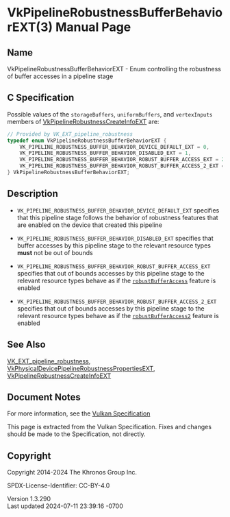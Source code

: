 # VkPipelineRobustnessBufferBehaviorEXT(3) Manual Page

## Name

VkPipelineRobustnessBufferBehaviorEXT - Enum controlling the robustness
of buffer accesses in a pipeline stage



## <a href="#_c_specification" class="anchor"></a>C Specification

Possible values of the `storageBuffers`, `uniformBuffers`, and
`vertexInputs` members of
[VkPipelineRobustnessCreateInfoEXT](https://registry.khronos.org/vulkan/specs/1.3-extensions/man/html/VkPipelineRobustnessCreateInfoEXT.html)
are:

``` c
// Provided by VK_EXT_pipeline_robustness
typedef enum VkPipelineRobustnessBufferBehaviorEXT {
    VK_PIPELINE_ROBUSTNESS_BUFFER_BEHAVIOR_DEVICE_DEFAULT_EXT = 0,
    VK_PIPELINE_ROBUSTNESS_BUFFER_BEHAVIOR_DISABLED_EXT = 1,
    VK_PIPELINE_ROBUSTNESS_BUFFER_BEHAVIOR_ROBUST_BUFFER_ACCESS_EXT = 2,
    VK_PIPELINE_ROBUSTNESS_BUFFER_BEHAVIOR_ROBUST_BUFFER_ACCESS_2_EXT = 3,
} VkPipelineRobustnessBufferBehaviorEXT;
```

## <a href="#_description" class="anchor"></a>Description

- `VK_PIPELINE_ROBUSTNESS_BUFFER_BEHAVIOR_DEVICE_DEFAULT_EXT` specifies
  that this pipeline stage follows the behavior of robustness features
  that are enabled on the device that created this pipeline

- `VK_PIPELINE_ROBUSTNESS_BUFFER_BEHAVIOR_DISABLED_EXT` specifies that
  buffer accesses by this pipeline stage to the relevant resource types
  **must** not be out of bounds

- `VK_PIPELINE_ROBUSTNESS_BUFFER_BEHAVIOR_ROBUST_BUFFER_ACCESS_EXT`
  specifies that out of bounds accesses by this pipeline stage to the
  relevant resource types behave as if the <a
  href="https://registry.khronos.org/vulkan/specs/1.3-extensions/html/vkspec.html#features-robustBufferAccess"
  target="_blank" rel="noopener"><code>robustBufferAccess</code></a>
  feature is enabled

- `VK_PIPELINE_ROBUSTNESS_BUFFER_BEHAVIOR_ROBUST_BUFFER_ACCESS_2_EXT`
  specifies that out of bounds accesses by this pipeline stage to the
  relevant resource types behave as if the <a
  href="https://registry.khronos.org/vulkan/specs/1.3-extensions/html/vkspec.html#features-robustBufferAccess2"
  target="_blank" rel="noopener"><code>robustBufferAccess2</code></a>
  feature is enabled

## <a href="#_see_also" class="anchor"></a>See Also

[VK_EXT_pipeline_robustness](https://registry.khronos.org/vulkan/specs/1.3-extensions/man/html/VK_EXT_pipeline_robustness.html),
[VkPhysicalDevicePipelineRobustnessPropertiesEXT](https://registry.khronos.org/vulkan/specs/1.3-extensions/man/html/VkPhysicalDevicePipelineRobustnessPropertiesEXT.html),
[VkPipelineRobustnessCreateInfoEXT](https://registry.khronos.org/vulkan/specs/1.3-extensions/man/html/VkPipelineRobustnessCreateInfoEXT.html)

## <a href="#_document_notes" class="anchor"></a>Document Notes

For more information, see the <a
href="https://registry.khronos.org/vulkan/specs/1.3-extensions/html/vkspec.html#VkPipelineRobustnessBufferBehaviorEXT"
target="_blank" rel="noopener">Vulkan Specification</a>

This page is extracted from the Vulkan Specification. Fixes and changes
should be made to the Specification, not directly.

## <a href="#_copyright" class="anchor"></a>Copyright

Copyright 2014-2024 The Khronos Group Inc.

SPDX-License-Identifier: CC-BY-4.0

Version 1.3.290  
Last updated 2024-07-11 23:39:16 -0700
